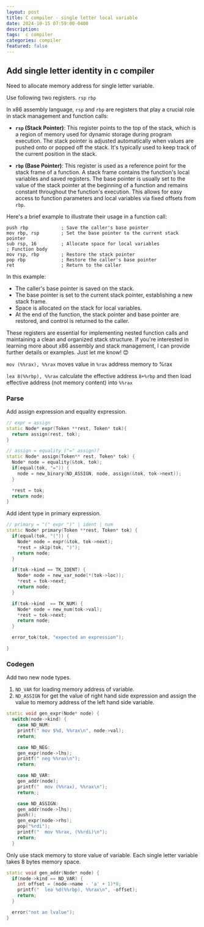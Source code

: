 ```yaml
---
layout: post
title: C compiler - single letter local variable
date: 2024-10-15 07:59:00-0400
description:  
tags:  c compiler 
categories: compiler
featured: false
---
```




## Add single letter identity in c compiler
Need to allocate memory address for single letter variable.

Use following two registers.
`rsp`
`rbp`

In x86 assembly language, `rsp` and `rbp` are registers that play a crucial role in stack management and function calls:

- **`rsp` (Stack Pointer)**: This register points to the top of the stack, which is a region of memory used for dynamic storage during program execution. The stack pointer is adjusted automatically when values are pushed onto or popped off the stack. It's typically used to keep track of the current position in the stack.

- **`rbp` (Base Pointer)**: This register is used as a reference point for the stack frame of a function. A stack frame contains the function's local variables and saved registers. The base pointer is usually set to the value of the stack pointer at the beginning of a function and remains constant throughout the function's execution. This allows for easy access to function parameters and local variables via fixed offsets from `rbp`.

Here's a brief example to illustrate their usage in a function call:

```assembly
push rbp            ; Save the caller's base pointer
mov rbp, rsp        ; Set the base pointer to the current stack pointer
sub rsp, 16         ; Allocate space for local variables
; Function body
mov rsp, rbp        ; Restore the stack pointer
pop rbp             ; Restore the caller's base pointer
ret                 ; Return to the caller
```

In this example:
- The caller's base pointer is saved on the stack.
- The base pointer is set to the current stack pointer, establishing a new stack frame.
- Space is allocated on the stack for local variables.
- At the end of the function, the stack pointer and base pointer are restored, and control is returned to the caller.

These registers are essential for implementing nested function calls and maintaining a clean and organized stack structure. If you're interested in learning more about x86 assembly and stack management, I can provide further details or examples. Just let me know! 😊


`mov (%%rax), %%rax` moves value in `%rax` address memory to %rax

`lea 8(%%rbp), %%rax` calculate the effective address `8+%rbp` and then load 
effective address (not memory content) into `%%rax` 


### Parse
Add assign expression and equality expression.
```cpp
// expr = assign
static Node* expr(Token **rest, Token* tok){
  return assign(rest, tok);
}

// assign = equality ("=" assign)?
static Node* assign(Token** rest, Token* tok) {
  Node* node = equality(&tok, tok);
  if(equal(tok, "=")) {
    node = new_binary(ND_ASSIGN, node, assign(&tok, tok->next));
  }

  *rest = tok;
  return node;
}
```


Add ident type in primary expression.
```cpp
// primary = "(" expr ")" | ident | num
static Node* primary(Token **rest, Token* tok) {
  if(equal(tok, "(")) {
    Node* node = expr(&tok, tok->next);
    *rest = skip(tok, ")");
    return node;
  }

  if(tok->kind == TK_IDENT) {
    Node* node = new_var_node(*(tok->loc));
    *rest = tok->next;
    return node;
  }

  if(tok->kind  == TK_NUM) {
    Node* node = new_num(tok->val);
    *rest = tok->next;
    return node;
  }

  error_tok(tok, "expected an expression");

}
```

### Codegen
Add two new node types.
1. `ND_VAR` for loading memory address of variable.
2. `ND_ASSIGN` for get the value of right hand side expression and 
assign the value to memory address of the left hand side variable.

```cpp
static void gen_expr(Node* node) {
  switch(node->kind) {
    case ND_NUM:
    printf(" mov $%d, %%rax\n", node->val);
    return;

    case ND_NEG:
    gen_expr(node->lhs);
    printf(" neg %%rax\n");
    return;

    case ND_VAR:
    gen_addr(node);
    printf("  mov (%%rax), %%rax\n");
    return;;

    case ND_ASSIGN:
    gen_addr(node->lhs);
    push();
    gen_expr(node->rhs);
    pop("%rdi");
    printf("  mov %%rax, (%%rdi)\n");
    return;
  }

```

Only use stack memory to store value of variable.
Each single letter variable takes 8 bytes memory space.
```cpp
static void gen_addr(Node* node) {
  if(node->kind == ND_VAR) {
    int offset = (node->name - 'a' + 1)*8;
    printf("  lea %d(%%rbp), %%rax\n", -offset);
    return;
  }

  error("not an lvalue");
}
```
